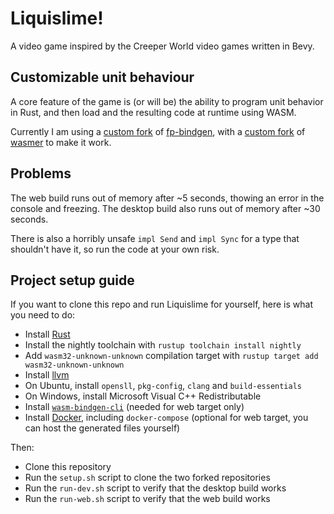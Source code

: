 # Liquislime!

A video game inspired by the Creeper World video games written in Bevy.

## Customizable unit behaviour

A core feature of the game is (or will be) the ability to program unit behavior in Rust, and then
load and the resulting code at runtime using WASM.

Currently I am using a [custom fork](https://github.com/kajacx/fp-bindgen) of [fp-bindgen](https://github.com/fiberplane/fp-bindgen),
with a [custom fork](https://github.com/kajacx/wasmer) of [wasmer](https://github.com/wasmerio/wasmer) to make it work.

## Problems

The web build runs out of memory after ~5 seconds, thowing an error in the console and freezing. The desktop build also runs out of memory after ~30 seconds.

There is also a horribly unsafe `impl Send` and `impl Sync` for a type that shouldn't have it, so run the code at your own risk.

## Project setup guide

If you want to clone this repo and run Liquislime for yourself, here is what you need to do:

- Install [Rust](https://www.rust-lang.org/tools/install)
- Install the nightly toolchain with `rustup toolchain install nightly`
- Add `wasm32-unknown-unknown` compilation target with `rustup target add wasm32-unknown-unknown`
- Install [llvm](https://releases.llvm.org/download.html)
- On Ubuntu, install `opensll`, `pkg-config`, `clang` and `build-essentials`
- On Windows, install Microsoft Visual C++ Redistributable
- Install [`wasm-bindgen-cli`](https://rustwasm.github.io/wasm-bindgen/reference/cli.html) (needed for web target only)
- Install [Docker](https://docs.docker.com/get-docker/), including `docker-compose`
  (optional for web target, you can host the generated files yourself)

Then:

- Clone this repository
- Run the `setup.sh` script to clone the two forked repositories
- Run the `run-dev.sh` script to verify that the desktop build works
- Run the `run-web.sh` script to verify that the web build works

